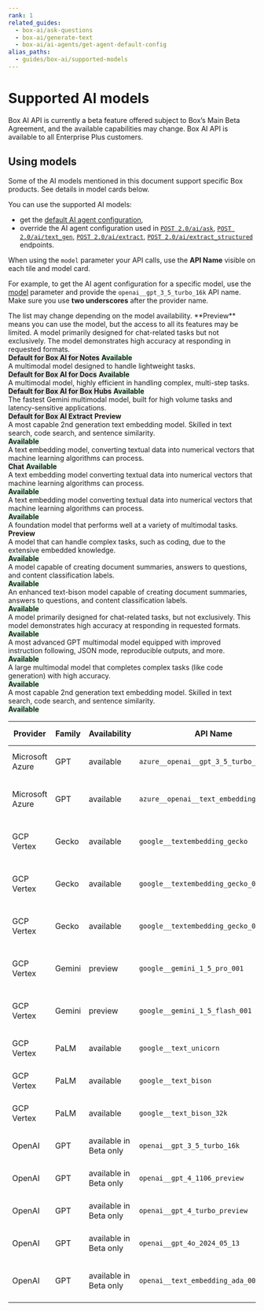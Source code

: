 ```yaml
---
rank: 1
related_guides:
  - box-ai/ask-questions
  - box-ai/generate-text
  - box-ai/ai-agents/get-agent-default-config
alias_paths:
  - guides/box-ai/supported-models
---
```


# Supported AI models

<Message type="notice">
Box AI API is currently a beta feature offered subject to Box’s Main Beta Agreement, and the available capabilities may change. Box AI API is available to all Enterprise Plus customers.
</Message>

## Using models

<Message type="tip">
Some of the AI models mentioned in this document support specific Box products. See details in model cards below.
</Message>

You can use the supported AI models:

- get the [default AI agent configuration][agent],
- override the AI agent configuration used in [`POST 2.0/ai/ask`][ask], [`POST 2.0/ai/text_gen`][text-gen], [`POST 2.0/ai/extract`][extract], [`POST 2.0/ai/extract_structured`][extract-structured] endpoints.

When using the `model` parameter your API calls, use the **API Name** visible on each tile and model card.

For example, to get the AI agent configuration for a specific model, use the [model][ai-model] parameter and provide the `openai__gpt_3_5_turbo_16k` API name. Make sure you use **two underscores** after the provider name.

<Message type='notice'>
The list may change depending on the model availability.
**Preview** means you can use the model, but the access to all its features
may be limited.
</Message>

<TileGrid rows="2">
    <Tile type="gpt" title="azure__openai__gpt_3_5_turbo_16k" href="/guides/box-ai/ai-models/azure-gpt-3-5-turbo-model-card">
      A model primarily designed for chat-related tasks but not exclusively.
      The model demonstrates high accuracy at responding in requested formats.
      <div>
        <strong style="background-color: #e8e8e8">Default for Box AI for Notes</strong>
        <strong style="background-color: #e1ffe7">Available</strong>
      </div>
    </Tile>
    <Tile type="gpt" title="azure__openai__gpt_4o_mini" href="/">
      A multimodal model designed to handle lightweight tasks.
      <div>
        <strong style="background-color: #e8e8e8">Default for Box AI for Docs</strong>
        <strong style="background-color: #e1ffe7">Available</strong>
      </div>
    </Tile>
    <Tile type="gpt" title="openai__gpt_4o_2024_05_13" href="/">
      A multimodal model, highly efficient in handling complex, multi-step tasks.
      <div>
        <strong style="background-color: #e8e8e8">Default for Box AI for Box Hubs</strong>
        <strong style="background-color: #e1ffe7">Available</strong>
      </div>
    </Tile>
    <Tile type="gemini" title="google__gemini_1_5_flash_001" href="/">
      The fastest Gemini multimodal model, built for high volume tasks and latency-sensitive applications.
      <div>
        <strong style="background-color: #e8e8e8">Default for Box AI Extract</strong>
        <strong style="background-color: #fffbf3">Preview</strong>
      </div>
    </Tile>
    <Tile type="gpt" title="azure__openai__text_embedding_ada_002" href="/">
      A most capable 2nd generation text embedding model. Skilled in
      text search, code search, and sentence similarity.
      <div>
        <strong style="background-color: #e1ffe7">Available</strong>
      </div>
    </Tile>
    <Tile type="model" title="google__textembedding_gecko" href="google-textembedding-gecko/">
      A text embedding model, converting textual data into numerical vectors that machine learning algorithms can process.
      <div>
        <strong style="background-color: #e8e8e8">Chat</strong>
        <strong style="background-color: #e1ffe7">Available</strong>
      </div>
    </Tile>
    <Tile type="model" title="google__textembedding_gecko_002" href="/">
       A text embedding model converting textual data into numerical vectors that machine learning algorithms can process.
      <div>
        <strong style="background-color: #e1ffe7">Available</strong>
      </div>
    </Tile>
    <Tile type="model" title="google__textembedding_gecko_003" href="/">
      A text embedding model converting textual data into numerical vectors that machine learning algorithms can process.
      <div>
        <strong style="background-color: #e1ffe7">Available</strong>
      </div>
    </Tile>
    <Tile type="gemini" title="google__gemini_1_5_pro_001" href="/">
      A foundation model that performs well at a variety of multimodal tasks.
      <div>
        <strong style="background-color: #fffbf3">Preview</strong>
      </div>
    </Tile>
    <Tile type="palm" title="google__text_unicorn" href="/">
       A model that can handle complex tasks, such as coding, due to the extensive embedded knowledge.
      <div>
        <strong style="background-color: #e1ffe7">Available</strong>
      </div>
    </Tile>
    <Tile type="palm" title="google__text_bison" href="/">
      A model capable of creating document summaries, answers to questions, and content classification labels.
      <div>
        <strong style="background-color: #e1ffe7">Available</strong>
      </div>
    </Tile>
    <Tile type="palm" title="google__text_bison_32k" href="/">
      An enhanced text-bison model capable of creating document summaries, answers to questions, and content classification labels.
      <div>
        <strong style="background-color: #e1ffe7">Available</strong>
      </div>
    </Tile>
    <Tile type="gpt" title="openai__gpt_3_5_turbo_16k" href="/">
      A model primarily designed for chat-related tasks, but not exclusively.
      This model demonstrates high accuracy at responding in requested formats.
      <div>
        <strong style="background-color: #e1ffe7">Available</strong>
      </div>
    </Tile>
    <Tile type="gpt" title="openai__gpt_4_1106_preview" href="/">
      A most advanced GPT multimodal model equipped with improved instruction following, JSON mode, reproducible outputs, and more.
      <div>
        <strong style="background-color: #e1ffe7">Available</strong>
      </div>
    </Tile>
    <Tile type="gpt" title="openai__gpt_4_turbo_preview" href="/">
      A large multimodal model that completes complex tasks (like code generation) with high accuracy.
      <div>
        <strong style="background-color: #e1ffe7">Available</strong>
      </div>
    </Tile>
    <Tile type="gpt" title="openai__text_embedding_ada_002" href="/">
      A most capable 2nd generation text embedding model. Skilled in
      text search, code search, and sentence similarity.
      <div>
        <strong style="background-color: #e1ffe7">Available</strong>
      </div>
    </Tile>
    <!-- <Tile type="model" title="aws__claude_3_haiku" href="/">
      Lorem ipsum
      <div>
        <strong style="background-color: #e1ffe7">Available</strong>
      </div>
    </Tile>
    <Tile type="model" title="aws__titan_text_lite" href="/">
      Lorem ipsum
      <div>
        <strong style="background-color: #e1ffe7">Available</strong>
      </div>
    </Tile> -->
</TileGrid>

| Provider        | Family | Availability           | API Name                                | External documentation                                                  | Capability |
| --------------- | ------ | ---------------------- | --------------------------------------- | ----------------------------------------------------------------------- | ---------- |
| Microsoft Azure | GPT    | available              | `azure__openai__gpt_3_5_turbo_16k`      | [Azure OpenAI GPT-3.5 model documentation][azure-ai-model]              | Chat       |
| Microsoft Azure | GPT    | available              | `azure__openai__text_embedding_ada_002` | [Azure OpenAI embeddings models documentation][azure-ai-embeddings]     | Embeddings |
| GCP Vertex      | Gecko  | available              | `google__textembedding_gecko`           | [Google Vertex AI embeddings models documentation][vertex-ai-model]     | Embeddings |
| GCP Vertex      | Gecko  | available              | `google__textembedding_gecko_002`       | [Google Vertex AI embeddings model documentation][vertex-ai-model]      | Embeddings |
| GCP Vertex      | Gecko  | available              | `google__textembedding_gecko_003`       | [Google Vertex AI embeddings model documentation][vertex-ai-model]      | Embeddings |
| GCP Vertex      | Gemini | preview                | `google__gemini_1_5_pro_001`            | [Google Vertex AI Gemini models documentation][vertex-ai-gemini-models] | Chat       |
| GCP Vertex      | Gemini | preview                | `google__gemini_1_5_flash_001`          | [Google Vertex AI Gemini models documentation][vertex-ai-gemini-models] | Chat       |
| GCP Vertex      | PaLM   | available              | `google__text_unicorn`                  | [Google PaLM 2 for Text model documentation][vertex-text-models]        | Chat       |
| GCP Vertex      | PaLM   | available              | `google__text_bison`                    | [Google PaLM 2 for Text model documentation][vertex-text-models]        | Chat       |
| GCP Vertex      | PaLM   | available              | `google__text_bison_32k`                | [Google PaLM 2 for Text model documentation][vertex-text-models]        | Chat       |
| OpenAI          | GPT    | available in Beta only | `openai__gpt_3_5_turbo_16k`             | [OpenAI GPT-3.5 model documentation][openai-gpt-3-5-model]              | Chat       |
| OpenAI          | GPT    | available in Beta only | `openai__gpt_4_1106_preview`            | [OpenAI GPT-4 models documentation][openai-gpt-4-models]                | Chat       |
| OpenAI          | GPT    | available in Beta only | `openai__gpt_4_turbo_preview`           | [OpenAI GPT-4 models documentation][openai-gpt-4-models]                | Chat       |
| OpenAI          | GPT    | available in Beta only | `openai__gpt_4o_2024_05_13`             | [OpenAI GPT-4 models documentation][openai-gpt-4-models]                | Chat       |
| OpenAI          | GPT    | available in Beta only | `openai__text_embedding_ada_002`        | [Azure OpenAI embeddings models documentation][openai-embeddings]       | Embeddings |

[ask]: e://post_ai_ask
[text-gen]: e://post_ai_text_gen
[extract]: e://post_ai_extract
[extract-structured]: e://post_ai_extract_structured
[agent]: e://get_ai_agent_default
[openai-gpt-3-5-model]: https://platform.openai.com/docs/models/gpt-3-5-turbo
[azure-ai-model]: https://learn.microsoft.com/en-us/azure/ai-services/openai/concepts/models#gpt-35
[vertex-ai-model]: https://cloud.google.com/vertex-ai/generative-ai/docs/learn/models#models
[vertex-ai-gemini-models]: https://cloud.google.com/vertex-ai/generative-ai/docs/learn/models#gemini-models
[vertex-text-models]: https://cloud.google.com/vertex-ai/generative-ai/docs/model-reference/text
[openai-gpt-4-models]: https://platform.openai.com/docs/models/gpt-4-and-gpt-4-turbo
[azure-ai-embeddings]: https://learn.microsoft.com/en-us/azure/ai-services/openai/concepts/models#embeddings
[openai-embeddings]: https://platform.openai.com/docs/models/embeddings
[ai-model]: e://get-ai-agent-default#param-model
